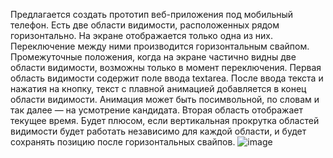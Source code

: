 Предлагается создать прототип веб-приложения под мобильный телефон. Есть
две области видимости, расположенных рядом горизонтально. На экране отображается
только одна из них. Переключение между ними производится горизонтальным свайпом.
Промежуточные положения, когда на экране частично видны две области видимости,
возможны только в момент переключения.
Первая область видимости содержит поле ввода textarea. После ввода текста и
нажатия на кнопку, текст с плавной анимацией добавляется в конец области
видимости. Анимация может быть посимвольной, по словам и так далее — на
усмотрение кандидата.
Вторая область отображает текущее время.
Будет плюсом, если вертикальная прокрутка областей видимости будет работать
независимо для каждой области, и будет сохранять позицию после горизонтальных
свайпов.
![image](https://user-images.githubusercontent.com/10272661/116717694-39accf00-a9ea-11eb-9a08-259ffc9a94dd.png)

